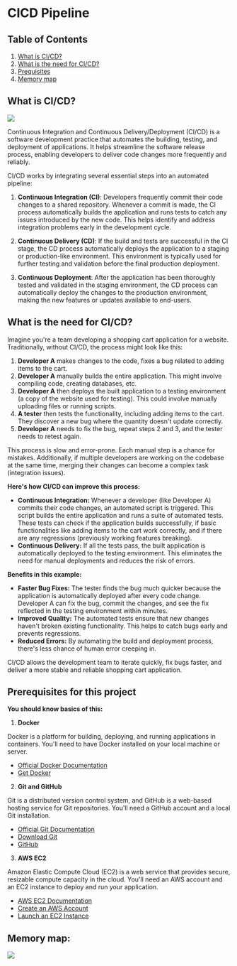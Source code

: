 
# CICD Pipeline

## Table of Contents

1. [What is CI/CD?](#what-is-cicd)
2. [What is the need for CI/CD?](#what-is-the-need-for-cicd)
3. [Prequisites](#prerequisites-for-this-project)
4. [Memory map](#memory-map)

## What is CI/CD?

<!-- add image cicd.png -->
![](https://res.cloudinary.com/duu0rz6oz/image/upload/v1712833036/cicd_axlujr.png)

Continuous Integration and Continuous Delivery/Deployment (CI/CD) is a software development practice that automates the building, testing, and deployment of applications. It helps streamline the software release process, enabling developers to deliver code changes more frequently and reliably.

CI/CD works by integrating several essential steps into an automated pipeline:

1. **Continuous Integration (CI)**: Developers frequently commit their code changes to a shared repository. Whenever a commit is made, the CI process automatically builds the application and runs tests to catch any issues introduced by the new code. This helps identify and address integration problems early in the development cycle.

2. **Continuous Delivery (CD)**: If the build and tests are successful in the CI stage, the CD process automatically deploys the application to a staging or production-like environment. This environment is typically used for further testing and validation before the final production deployment.

3. **Continuous Deployment**: After the application has been thoroughly tested and validated in the staging environment, the CD process can automatically deploy the changes to the production environment, making the new features or updates available to end-users.

## What is the need for CI/CD?

Imagine you're a team developing a shopping cart application for a website. Traditionally, without CI/CD, the process might look like this:

1. **Developer A** makes changes to the code, fixes a bug related to adding items to the cart.
2. **Developer A** manually builds the entire application. This might involve compiling code, creating databases, etc.
3. **Developer A** then deploys the built application to a testing environment (a copy of the website used for testing). This could involve manually uploading files or running scripts.
4. **A tester** then tests the functionality, including adding items to the cart. They discover a new bug where the quantity doesn't update correctly.
5. **Developer A** needs to fix the bug, repeat steps 2 and 3, and the tester needs to retest again.

This process is slow and error-prone. Each manual step is a chance for mistakes. Additionally, if multiple developers are working on the codebase at the same time, merging their changes can become a complex task (integration issues).

**Here's how CI/CD can improve this process:**

* **Continuous Integration:** Whenever a developer (like Developer A) commits their code changes, an automated script is triggered. This script builds the entire application and runs a suite of automated tests. These tests can check if the application builds successfully, if basic functionalities like adding items to the cart work correctly, and if there are any regressions (previously working features breaking).
* **Continuous Delivery:** If all the tests pass, the built application is automatically deployed to the testing environment. This eliminates the need for manual deployments and reduces the risk of errors.

**Benefits in this example:**

* **Faster Bug Fixes:** The tester finds the bug much quicker because the application is automatically deployed after every code change. Developer A can fix the bug, commit the changes, and see the fix reflected in the testing environment within minutes.
* **Improved Quality:** The automated tests ensure that new changes haven't broken existing functionality. This helps to catch bugs early and prevents regressions.
* **Reduced Errors:** By automating the build and deployment process, there's less chance of human error creeping in.

CI/CD allows the development team to iterate quickly, fix bugs faster, and deliver a more stable and reliable shopping cart application. 

## Prerequisites for this project

**You should know basics of this:**

1. **Docker**

  Docker is a platform for building, deploying, and running applications in containers. You'll need to have Docker installed on your local machine or server.

  - [Official Docker Documentation](https://docs.docker.com/)
  - [Get Docker](https://docs.docker.com/get-docker/)

2. **Git and GitHub**

  Git is a distributed version control system, and GitHub is a web-based hosting service for Git repositories. You'll need a GitHub account and a local Git installation.

  - [Official Git Documentation](https://git-scm.com/doc)
  - [Download Git](https://git-scm.com/downloads)
  - [GitHub](https://github.com/)

3. **AWS EC2**

  Amazon Elastic Compute Cloud (EC2) is a web service that provides secure, resizable compute capacity in the cloud. You'll need an AWS account and an EC2 instance to deploy and run your application.

  - [AWS EC2 Documentation](https://docs.aws.amazon.com/ec2/index.html)
  - [Create an AWS Account](https://aws.amazon.com/premiumsupport/knowledge-center/create-and-activate-aws-account/)
  - [Launch an EC2 Instance](https://docs.aws.amazon.com/AWSEC2/latest/UserGuide/EC2_GetStarted.html)


  ## Memory map:

  ![](https://res.cloudinary.com/duu0rz6oz/image/upload/v1712836666/msakvv6rrjb8hacfixso.png)
